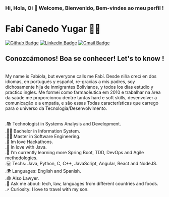 ### Hi, Hola, Oi 👋 Welcome, Bienvenido, Bem-vindes ao meu perfil !

<!--
**Fabicaneyu/Fabicaneyu** is a ✨ _special_ ✨ repository because its `README.md` (this file) appears on your GitHub profile.

 [<img src="https://drive.google.com/file/d/1CKzyia3mXXhgLxZCrYIVqU2CjAeEwA34/view?usp=sharing" width=115 > <br> <sub> Fabí Canedo </sub>](https://www.linkedin.com/in/fabicanedo/) 
 
Here are some ideas to get you started:

- 🔭 I’m currently working on ...
- 🌱 I’m currently learning ...
- 👯 I’m looking to collaborate on ...
- 🤔 I’m looking for help with ...
- 💬 Ask me about ...
- 📫 How to reach me: ...
- 😄 Pronouns: ...
- ⚡ Fun fact: ...
-->

# Fabí Canedo Yugar :woman_technologist:

[![Github Badge](https://img.shields.io/badge/-Github-000?style=flat-square&logo=Github&logoColor=white&link=https://github.com/Fabicaneyu)](https://github.com/Fabicaneyu)
[![Linkedin Badge](https://img.shields.io/badge/-LinkedIn-blue?style=flat-square&logo=Linkedin&logoColor=white&link=https://www.linkedin.com/in/fabicanedo/)](https://www.linkedin.com/in/fabicanedo/)
[![Gmail Badge](https://img.shields.io/badge/-Gmail-c14438?style=flat-square&logo=Gmail&logoColor=white&link=mailto:fabicaneyu@gmail.com)](mailto:fabicaneyu@gmail.com/)
<br/>
## Conozcámonos! Boa se conhecer! Let's to know ! 
<br/>
My name is Fabíola, but everyone calls me Fabí. Desde niña crecí en dos idiomas, en portugués y español, re-gracias a mis padres, soy dichosamente hija de inmigrantes Bolivianos, y todos los dias estudio y practico ingles.  Me formei como farmacêutica em 2010 e trabalhar na área da saúde me proporcionou dentre tantas hard e soft skills, desenvolver a comunicação e a empatia, e são essas Todas características que carrego para o universo da Tecnologia/Desenvolvimento.     

<br/>.📚 Technologist in Systems Analysis and Development.
<br/> .👩‍🎓 Bachelor in Information System.
<br/> .👩‍🎓 Master in Software Engineering.
<br/>.🏢 Im love Hackathons.
<br/>.💙 In love with Java.
<br/>.🌱 I’m currently learning more Spring Boot, TDD, DevOps and Agile methodologies.
<br/>.💻  Techs: Java, Python, C, C++, JavaScript, Angular, React and NodeJS.
<br/>.🌍 Languages: English and Spanish.
<br/>.😄 Also Lawyer.
<br/>.💬 Ask me about: tech, law, languages from different countries and foods.
<br/> .⚡ Curiosity: I love to travel with my son.
